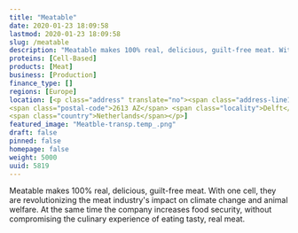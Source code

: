 ```yaml
---
title: "Meatable"
date: 2020-01-23 18:09:58
lastmod: 2020-01-23 18:09:58
slug: /meatable
description: "Meatable makes 100% real, delicious, guilt-free meat. With one cell, they are revolutionizing the meat industry's impact on climate change and animal welfare. At the same time the company increases food security, without compromising the culinary experience of eating tasty, real meat."
proteins: [Cell-Based]
products: [Meat]
business: [Production]
finance_type: []
regions: [Europe]
location: [<p class="address" translate="no"><span class="address-line1">Alexander Fleminglaan</span><br>
<span class="postal-code">2613 AZ</span> <span class="locality">Delft</span><br>
<span class="country">Netherlands</span></p>]
featured_image: "Meatble-transp.temp_.png"
draft: false
pinned: false
homepage: false
weight: 5000
uuid: 5819
---
```

<p>Meatable makes 100% real, delicious, guilt-free meat. With one cell, they are revolutionizing the meat industry's impact on climate change and animal welfare. At the same time the company increases food security, without compromising the culinary experience of eating tasty, real meat.</p>
